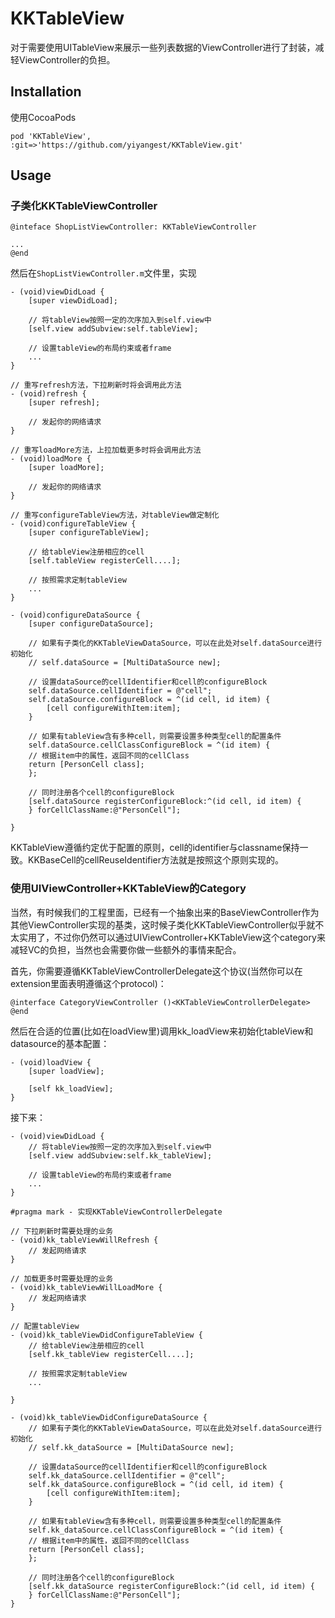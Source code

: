 # KKTableView

对于需要使用UITableView来展示一些列表数据的ViewController进行了封装，减轻ViewController的负担。

## Installation

使用CocoaPods

	pod 'KKTableView', :git=>'https://github.com/yiyangest/KKTableView.git'
	

## Usage

### 子类化KKTableViewController

	@inteface ShopListViewController: KKTableViewController
	
	...
	@end
	
然后在`ShopListViewController.m`文件里，实现

	- (void)viewDidLoad {
		[super viewDidLoad];
		
		// 将tableView按照一定的次序加入到self.view中
		[self.view addSubview:self.tableView];
		
		// 设置tableView的布局约束或者frame
		...
	}
	
	// 重写refresh方法，下拉刷新时将会调用此方法
	- (void)refresh {
		[super refresh];
		
		// 发起你的网络请求
	}
	
	// 重写loadMore方法，上拉加载更多时将会调用此方法
	- (void)loadMore {
		[super loadMore];
		
		// 发起你的网络请求
	}
	
	// 重写configureTableView方法，对tableView做定制化
	- (void)configureTableView {
		[super configureTableView];
		
		// 给tableView注册相应的cell
		[self.tableView registerCell....];
		
		// 按照需求定制tableView
		...
	}
	
	- (void)configureDataSource {
		[super configureDataSource];
		
		// 如果有子类化的KKTableViewDataSource，可以在此处对self.dataSource进行初始化
		// self.dataSource = [MultiDataSource new];
		
		// 设置dataSource的cellIdentifier和cell的configureBlock
		self.dataSource.cellIdentifier = @"cell";
		self.dataSource.configureBlock = ^(id cell, id item) {
			[cell configureWithItem:item];
		}
		
		// 如果有tableView含有多种cell，则需要设置多种类型cell的配置条件
		self.dataSource.cellClassConfigureBlock = ^(id item) {
		// 根据item中的属性，返回不同的cellClass
		return [PersonCell class];
		};
		
		// 同时注册各个cell的configureBlock
		[self.dataSource registerConfigureBlock:^(id cell, id item) {
		} forCellClassName:@"PersonCell"];
		
	}
	
KKTableView遵循约定优于配置的原则，cell的identifier与classname保持一致。KKBaseCell的cellReuseIdentifier方法就是按照这个原则实现的。

### 使用UIViewController+KKTableView的Category

当然，有时候我们的工程里面，已经有一个抽象出来的BaseViewController作为其他ViewController实现的基类，这时候子类化KKTableViewController似乎就不太实用了，不过你仍然可以通过UIViewController+KKTableView这个category来减轻VC的负担，当然也会需要你做一些额外的事情来配合。

首先，你需要遵循KKTableViewControllerDelegate这个协议(当然你可以在extension里面表明遵循这个protocol)：

	@interface CategoryViewController ()<KKTableViewControllerDelegate>
	@end
	
然后在合适的位置(比如在loadView里)调用kk_loadView来初始化tableView和datasource的基本配置：

	- (void)loadView {
		[super loadView];
		
		[self kk_loadView];
	}
	
接下来：

	- (void)viewDidLoad {
		// 将tableView按照一定的次序加入到self.view中
		[self.view addSubview:self.kk_tableView];
		
		// 设置tableView的布局约束或者frame
		...
	}
	
	#pragma mark - 实现KKTableViewControllerDelegate
	
	// 下拉刷新时需要处理的业务
	- (void)kk_tableViewWillRefresh {
		// 发起网络请求
	}
	
	// 加载更多时需要处理的业务
	- (void)kk_tableViewWillLoadMore {
		// 发起网络请求
	}
	
	// 配置tableView
	- (void)kk_tableViewDidConfigureTableView {
		// 给tableView注册相应的cell
		[self.kk_tableView registerCell....];
		
		// 按照需求定制tableView
		...

	}
	
	- (void)kk_tableViewDidConfigureDataSource {
		// 如果有子类化的KKTableViewDataSource，可以在此处对self.dataSource进行初始化
		// self.kk_dataSource = [MultiDataSource new];
		
		// 设置dataSource的cellIdentifier和cell的configureBlock
		self.kk_dataSource.cellIdentifier = @"cell";
		self.kk_dataSource.configureBlock = ^(id cell, id item) {
			[cell configureWithItem:item];
		}
		
		// 如果有tableView含有多种cell，则需要设置多种类型cell的配置条件
		self.kk_dataSource.cellClassConfigureBlock = ^(id item) {
		// 根据item中的属性，返回不同的cellClass
		return [PersonCell class];
		};
		
		// 同时注册各个cell的configureBlock
		[self.kk_dataSource registerConfigureBlock:^(id cell, id item) {
		} forCellClassName:@"PersonCell"];
	}
	

